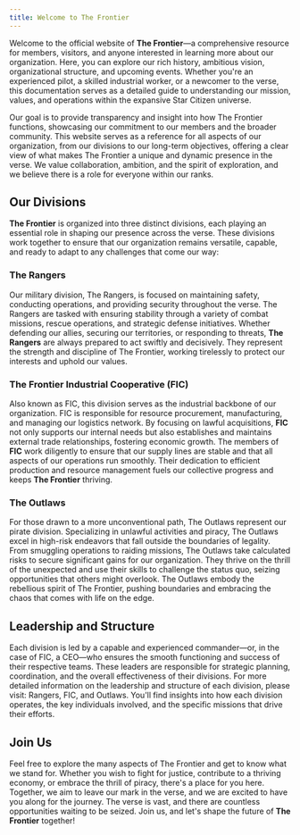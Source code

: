 ```yaml
---
title: Welcome to The Frontier
---
```

Welcome to the official website of **The Frontier**—a comprehensive resource for members, visitors, and anyone interested in learning more about our organization. Here, you can explore our rich history, ambitious vision, organizational structure, and upcoming events. Whether you're an experienced pilot, a skilled industrial worker, or a newcomer to the verse, this documentation serves as a detailed guide to understanding our mission, values, and operations within the expansive Star Citizen universe.

Our goal is to provide transparency and insight into how The Frontier functions, showcasing our commitment to our members and the broader community. This website serves as a reference for all aspects of our organization, from our divisions to our long-term objectives, offering a clear view of what makes The Frontier a unique and dynamic presence in the verse. We value collaboration, ambition, and the spirit of exploration, and we believe there is a role for everyone within our ranks.

## Our Divisions

**The Frontier** is organized into three distinct divisions, each playing an essential role in shaping our presence across the verse. These divisions work together to ensure that our organization remains versatile, capable, and ready to adapt to any challenges that come our way:

### The Rangers

Our military division, The Rangers, is focused on maintaining safety, conducting operations, and providing security throughout the verse. The Rangers are tasked with ensuring stability through a variety of combat missions, rescue operations, and strategic defense initiatives. Whether defending our allies, securing our territories, or responding to threats, **The Rangers** are always prepared to act swiftly and decisively. They represent the strength and discipline of The Frontier, working tirelessly to protect our interests and uphold our values.

### The Frontier Industrial Cooperative (FIC)

Also known as FIC, this division serves as the industrial backbone of our organization. FIC is responsible for resource procurement, manufacturing, and managing our logistics network. By focusing on lawful acquisitions, **FIC** not only supports our internal needs but also establishes and maintains external trade relationships, fostering economic growth. The members of **FIC** work diligently to ensure that our supply lines are stable and that all aspects of our operations run smoothly. Their dedication to efficient production and resource management fuels our collective progress and keeps **The Frontier** thriving.

### The Outlaws

For those drawn to a more unconventional path, The Outlaws represent our pirate division. Specializing in unlawful activities and piracy, The Outlaws excel in high-risk endeavors that fall outside the boundaries of legality. From smuggling operations to raiding missions, The Outlaws take calculated risks to secure significant gains for our organization. They thrive on the thrill of the unexpected and use their skills to challenge the status quo, seizing opportunities that others might overlook. The Outlaws embody the rebellious spirit of The Frontier, pushing boundaries and embracing the chaos that comes with life on the edge.

## Leadership and Structure

Each division is led by a capable and experienced commander—or, in the case of FIC, a CEO—who ensures the smooth functioning and success of their respective teams. These leaders are responsible for strategic planning, coordination, and the overall effectiveness of their divisions. For more detailed information on the leadership and structure of each division, please visit: Rangers, FIC, and Outlaws. You'll find insights into how each division operates, the key individuals involved, and the specific missions that drive their efforts.

## Join Us

Feel free to explore the many aspects of The Frontier and get to know what we stand for. Whether you wish to fight for justice, contribute to a thriving economy, or embrace the thrill of piracy, there's a place for you here. Together, we aim to leave our mark in the verse, and we are excited to have you along for the journey. The verse is vast, and there are countless opportunities waiting to be seized. Join us, and let's shape the future of **The Frontier** together!